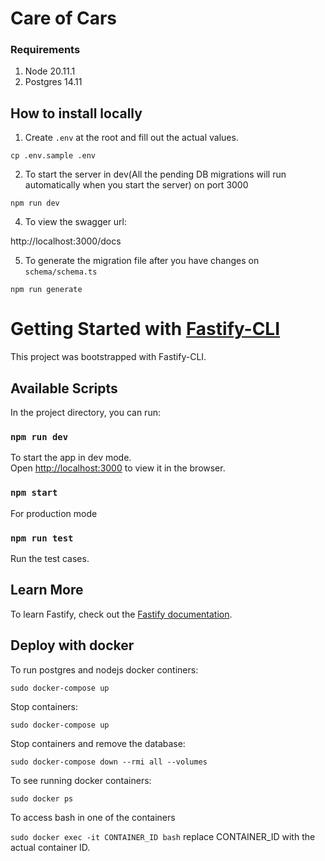 # Care of Cars

### Requirements
1. Node 20.11.1
2. Postgres 14.11

## How to install locally

1. Create `.env` at the root and fill out the actual values.

```
cp .env.sample .env
```

2. To start the server in dev(All the pending DB migrations will run automatically when you start the server) 
on port 3000


```
npm run dev
```

4. To view the swagger url:

http://localhost:3000/docs


5. To generate the migration file after you have changes on `schema/schema.ts`
```
npm run generate
```

# Getting Started with [Fastify-CLI](https://www.npmjs.com/package/fastify-cli)

This project was bootstrapped with Fastify-CLI.

## Available Scripts

In the project directory, you can run:

### `npm run dev`

To start the app in dev mode.\
Open [http://localhost:3000](http://localhost:3000) to view it in the browser.

### `npm start`

For production mode

### `npm run test`

Run the test cases.

## Learn More

To learn Fastify, check out the [Fastify documentation](https://fastify.dev/docs/latest/).

## Deploy with docker

To run postgres and nodejs docker continers:

`sudo docker-compose up`

Stop containers:

`sudo docker-compose up`

Stop containers and remove the database:

`sudo docker-compose down --rmi all --volumes`

To see running docker containers:

`sudo docker ps`

To access bash in one of the containers

`sudo docker exec -it CONTAINER_ID bash` replace CONTAINER_ID with the actual container ID.
